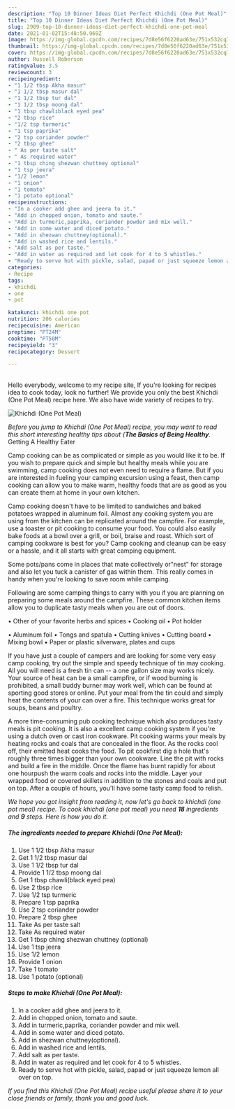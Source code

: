 ```yaml
---
description: "Top 10 Dinner Ideas Diet Perfect Khichdi (One Pot Meal)"
title: "Top 10 Dinner Ideas Diet Perfect Khichdi (One Pot Meal)"
slug: 2909-top-10-dinner-ideas-diet-perfect-khichdi-one-pot-meal
date: 2021-01-02T15:48:50.969Z
image: https://img-global.cpcdn.com/recipes/7d8e56f6220ad63e/751x532cq70/khichdi-one-pot-meal-recipe-main-photo.jpg
thumbnail: https://img-global.cpcdn.com/recipes/7d8e56f6220ad63e/751x532cq70/khichdi-one-pot-meal-recipe-main-photo.jpg
cover: https://img-global.cpcdn.com/recipes/7d8e56f6220ad63e/751x532cq70/khichdi-one-pot-meal-recipe-main-photo.jpg
author: Russell Roberson
ratingvalue: 3.5
reviewcount: 3
recipeingredient:
- "1 1/2 tbsp Akha masur"
- "1 1/2 tbsp masur dal"
- "1 1/2 tbsp tur dal"
- "1 1/2 tbsp moong dal"
- "1 tbsp chawliblack eyed pea"
- "2 tbsp rice"
- "1/2 tsp turmeric"
- "1 tsp paprika"
- "2 tsp coriander powder"
- "2 tbsp ghee"
- " As per taste salt"
- " As required water"
- "1 tbsp ching shezwan chuttney optional"
- "1 tsp jeera"
- "1/2 lemon"
- "1 onion"
- "1 tomato"
- "1 potato optional"
recipeinstructions:
- "In a cooker add ghee and jeera to it."
- "Add in chopped onion, tomato and saute."
- "Add in turmeric,paprika, coriander powder and mix well."
- "Add in some water and diced potato."
- "Add in shezwan chuttney(optional)."
- "Add in washed rice and lentils."
- "Add salt as per taste."
- "Add in water as required and let cook for 4 to 5 whistles."
- "Ready to serve hot with pickle, salad, papad or just squeeze lemon all over on top."
categories:
- Recipe
tags:
- khichdi
- one
- pot

katakunci: khichdi one pot 
nutrition: 206 calories
recipecuisine: American
preptime: "PT24M"
cooktime: "PT50M"
recipeyield: "3"
recipecategory: Dessert

---
```

<br>
Hello everybody, welcome to my recipe site, If you're looking for recipes idea to cook today, look no further! We provide you only the best Khichdi (One Pot Meal) recipe here. We also have wide variety of recipes to try.
<br>


![Khichdi (One Pot Meal)](https://img-global.cpcdn.com/recipes/7d8e56f6220ad63e/751x532cq70/khichdi-one-pot-meal-recipe-main-photo.jpg)

<i>Before you jump to Khichdi (One Pot Meal) recipe, you may want to read this short interesting healthy tips about {<strong>The Basics of Being Healthy</strong>.</i>
Getting A Healthy Eater

    
Camp cooking can be as complicated or simple as you would like it to be. If you wish to prepare quick and simple but healthy meals while you are swimming, camp cooking does not even need to require a flame. But if you are interested in fueling your camping excursion using a feast, then camp cooking can allow you to make warm, healthy foods that are as good as you can create them at home in your own kitchen.

Camp cooking doesn't have to be limited to sandwiches and baked potatoes wrapped in aluminum foil.  Almost any cooking system you are using from the kitchen can be replicated around the campfire. For example, use a toaster or pit cooking to consume your food. You could also easily bake foods at a bowl over a grill, or boil, braise and roast. Which sort of camping cookware is best for you? Camp cooking and cleanup can be easy or a hassle, and it all starts with great camping equipment.

Some pots/pans come in places that mate collectively or"nest" for storage and also let you tuck a canister of gas within them. This really comes in handy when you're looking to save room while camping.

Following are some camping things to carry with you if you are planning on preparing some meals around the campfire. These common kitchen items allow you to duplicate tasty meals when you are out of doors.


• Other of your favorite herbs and spices
• Cooking oil
• Pot holder

• Aluminum foil
• Tongs and spatula
• Cutting knives
• Cutting board
• Mixing bowl
• Paper or plastic silverware, plates and cups

If you have just a couple of campers and are looking for some very easy camp cooking, try out the simple and speedy technique of tin may cooking. All you will need is a fresh tin can -- a one gallon size may works nicely. Your source of heat can be a small campfire, or if wood burning is prohibited, a small buddy burner may work well, which can be found at sporting good stores or online. Put your meal from the tin could and simply heat the contents of your can over a fire.  This technique works great for soups, beans and poultry.

A more time-consuming pub cooking technique which also produces tasty meals is pit cooking.  It is also a excellent camp cooking system if you're using a dutch oven or cast iron cookware. Pit cooking warms your meals by heating rocks and coals that are concealed in the floor. As the rocks cool off, their emitted heat cooks the food. To pit cookfirst dig a hole that's roughly three times bigger than your own cookware. Line the pit with rocks and build a fire in the middle. Once the flame has burnt rapidly for about one hourpush the warm coals and rocks into the middle. Layer your wrapped food or covered skillets in addition to the stones and coals and put on top. After a couple of hours, you'll have some tasty camp food to relish.


<i>We hope you got insight from reading it, now let's go back to khichdi (one pot meal) recipe. To cook khichdi (one pot meal) you need <strong>18</strong> ingredients and <strong>9</strong> steps. Here is how you do it.
</i>

##### The ingredients needed to prepare Khichdi (One Pot Meal):

1. Use 1 1/2 tbsp Akha masur
1. Get 1 1/2 tbsp masur dal
1. Use 1 1/2 tbsp tur dal
1. Provide 1 1/2 tbsp moong dal
1. Get 1 tbsp chawli(black eyed pea)
1. Use 2 tbsp rice
1. Use 1/2 tsp turmeric
1. Prepare 1 tsp paprika
1. Use 2 tsp coriander powder
1. Prepare 2 tbsp ghee
1. Take  As per taste salt
1. Take  As required water
1. Get 1 tbsp ching shezwan chuttney (optional)
1. Use 1 tsp jeera
1. Use 1/2 lemon
1. Provide 1 onion
1. Take 1 tomato
1. Use 1 potato (optional)


##### Steps to make Khichdi (One Pot Meal):

1. In a cooker add ghee and jeera to it.
1. Add in chopped onion, tomato and saute.
1. Add in turmeric,paprika, coriander powder and mix well.
1. Add in some water and diced potato.
1. Add in shezwan chuttney(optional).
1. Add in washed rice and lentils.
1. Add salt as per taste.
1. Add in water as required and let cook for 4 to 5 whistles.
1. Ready to serve hot with pickle, salad, papad or just squeeze lemon all over on top.




<i>If you find this Khichdi (One Pot Meal) recipe useful please share it to your close friends or family, thank you and good luck.</i>
